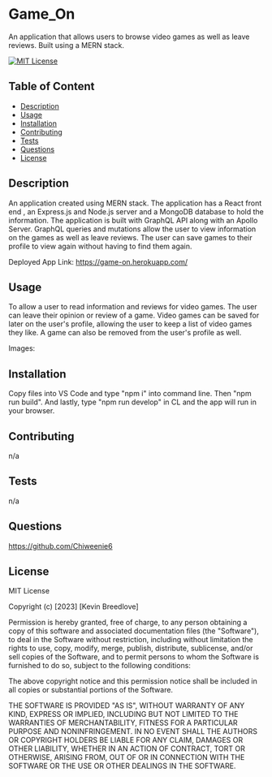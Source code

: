 # Game_On
An application that allows users to browse video games as well as leave reviews. Built using a MERN stack.


[![MIT License](https://img.shields.io/badge/License-MIT-blue)]((https://opensource.org/licenses/MIT))

## Table of Content
  - [Description](#Description)
  - [Usage](#Usage)
  - [Installation](#Installation)
  - [Contributing](#Contributing)
  - [Tests](#Tests)
  - [Questions](#Questions)
  - [License](#License)

## Description
An application created using MERN stack. The application has a React front end , an Express.js and Node.js server and a MongoDB database to hold the information. The application is built with GraphQL API along with an Apollo Server. GraphQL queries and mutations allow the user to view information on the games as well as leave reviews. The user can save games to their profile to view again without having to find them again.
  
  Deployed App Link:  https://game-on.herokuapp.com/


## Usage  
To allow a user to read information and reviews for video games. The user can leave their opinion or review of a game. Video games can be saved for later on the user's profile, allowing the user to keep a list of video games they like. A game can also be removed from the user's profile as well.
  
  Images: 




## Installation
  Copy files into VS Code and type "npm i" into command line. Then "npm run build". And lastly, type "npm run develop" in CL and the app will run in your browser.

## Contributing
  n/a

## Tests
  n/a

## Questions
  https://github.com/Chiweenie6  

## License
  MIT License

Copyright (c) [2023] [Kevin Breedlove]

Permission is hereby granted, free of charge, to any person obtaining a copy
of this software and associated documentation files (the "Software"), to deal
in the Software without restriction, including without limitation the rights
to use, copy, modify, merge, publish, distribute, sublicense, and/or sell
copies of the Software, and to permit persons to whom the Software is
furnished to do so, subject to the following conditions:

The above copyright notice and this permission notice shall be included in all
copies or substantial portions of the Software.

THE SOFTWARE IS PROVIDED "AS IS", WITHOUT WARRANTY OF ANY KIND, EXPRESS OR
IMPLIED, INCLUDING BUT NOT LIMITED TO THE WARRANTIES OF MERCHANTABILITY,
FITNESS FOR A PARTICULAR PURPOSE AND NONINFRINGEMENT. IN NO EVENT SHALL THE
AUTHORS OR COPYRIGHT HOLDERS BE LIABLE FOR ANY CLAIM, DAMAGES OR OTHER
LIABILITY, WHETHER IN AN ACTION OF CONTRACT, TORT OR OTHERWISE, ARISING FROM,
OUT OF OR IN CONNECTION WITH THE SOFTWARE OR THE USE OR OTHER DEALINGS IN THE
SOFTWARE.
